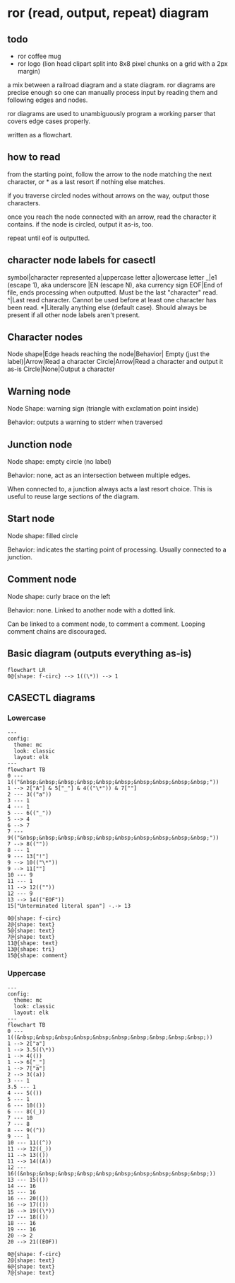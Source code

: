 # ror (read, output, repeat) diagram

## todo

- ror coffee mug
- ror logo (lion head clipart split into 8x8 pixel chunks on a grid with a 2px margin)

a mix between a railroad diagram and a state diagram. ror diagrams are precise enough so one can manually process input by reading them and following edges and nodes.

ror diagrams are used to unambiguously program a working parser that covers edge cases properly.

written as a flowchart.

## how to read

from the starting point, follow the arrow to the node matching the next character, or * as a last resort if nothing else matches.

if you traverse circled nodes without arrows on the way, output those characters.

once you reach the node connected with an arrow, read the character it contains. if the node is circled, output it as-is, too.

repeat until eof is outputted.

## character node labels for casectl

symbol|character represented
a|uppercase letter
a|lowercase letter
_|e1 (escape 1), aka underscore
|EN (escape N), aka currency sign
EOF|End of file, ends processing when outputted. Must be the last "character" read.
^|Last read character. Cannot be used before at least one character has been read.
*|Literally anything else (default case). Should always be present if all other node labels aren't present.

## Character nodes

Node shape|Edge heads reaching the node|Behavior|
Empty (just the label)|Arrow|Read a character
Circle|Arrow|Read a character and output it as-is
Circle|None|Output a character

## Warning node

Node Shape: warning sign (triangle with exclamation point inside)

Behavior: outputs a warning to stderr when traversed

## Junction node

Node shape: empty circle (no label)

Behavior: none, act as an intersection between multiple edges.

When connected to, a junction always acts a last resort choice. This is useful to reuse large sections of the diagram.

## Start node

Node shape: filled circle

Behavior: indicates the starting point of processing. Usually connected to a junction.

## Comment node

Node shape: curly brace on the left

Behavior: none. Linked to another node with a dotted link.

Can be linked to a comment node, to comment a comment. Looping comment chains are discouraged.

## Basic diagram (outputs everything as-is)

```mermaid
flowchart LR
0@{shape: f-circ} --> 1((\*)) --> 1
```

## CASECTL diagrams

### Lowercase

```mermaid
---
config:
  theme: mc
  look: classic
  layout: elk
---
flowchart TB
0 --- 1(("&nbsp;&nbsp;&nbsp;&nbsp;&nbsp;&nbsp;&nbsp;&nbsp;&nbsp;&nbsp;"))
1 --> 2["A"] & 5["_"] & 4(("\*")) & 7[""]
2 --- 3(("a"))
3 --- 1
4 --- 1
5 --- 6(("_"))
5 --> 4
6 --> 7
7 --- 9(("&nbsp;&nbsp;&nbsp;&nbsp;&nbsp;&nbsp;&nbsp;&nbsp;&nbsp;&nbsp;"))
7 --> 8((""))
8 --- 1
9 --- 13["!"]
9 --> 10(("\*"))
9 --> 11[""]
10 --- 9
11 --- 1
11 --> 12((""))
12 --- 9
13 --> 14(("EOF"))
15["Unterminated literal span"] -.-> 13

0@{shape: f-circ}
2@{shape: text}
5@{shape: text}
7@{shape: text}
11@{shape: text}
13@{shape: tri}
15@{shape: comment}
```

### Uppercase

```mermaid
---
config:
  theme: mc
  look: classic
  layout: elk
---
flowchart TB
0 --- 1((&nbsp;&nbsp;&nbsp;&nbsp;&nbsp;&nbsp;&nbsp;&nbsp;&nbsp;&nbsp;))
1 --> 2["a"]
1 --> 3.5((\*))
1 --> 4(())
1 --> 6["_"]
1 --> 7["a"]
2 --> 3((a))
3 --- 1
3.5 --- 1
4 --- 5(())
5 --- 1
6 --- 10(())
6 --- 8((_))
7 --- 10
7 --- 8
8 --- 9((^))
9 --- 1
10 --- 11((^))
11 --> 12((_))
11 --> 13(())
11 --> 14((A))
12 --- 16((&nbsp;&nbsp;&nbsp;&nbsp;&nbsp;&nbsp;&nbsp;&nbsp;&nbsp;&nbsp;))
13 --- 15(())
14 --- 16
15 --- 16
16 --- 20(())
16 --> 17(())
16 --> 19((\*))
17 --- 18(())
18 --- 16
19 --- 16
20 --> 2
20 --> 21((EOF))

0@{shape: f-circ}
2@{shape: text}
6@{shape: text}
7@{shape: text}
```
